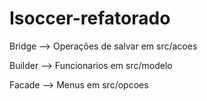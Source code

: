 # Isoccer-refatorado

Bridge --> Operações de salvar em src/acoes

Builder --> Funcionarios em src/modelo

Facade --> Menus em src/opcoes
